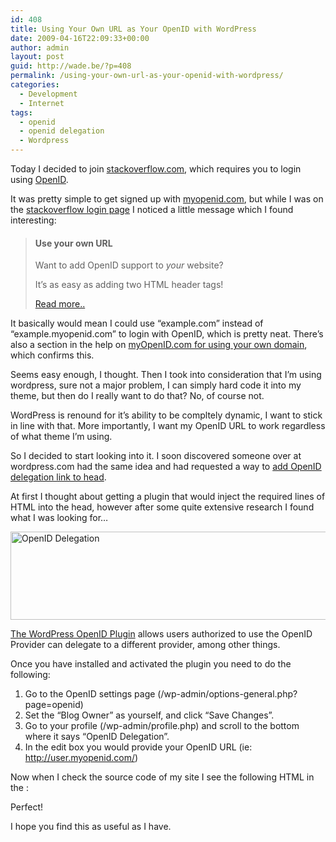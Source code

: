 ```yaml
---
id: 408
title: Using Your Own URL as Your OpenID with WordPress
date: 2009-04-16T22:09:33+00:00
author: admin
layout: post
guid: http://wade.be/?p=408
permalink: /using-your-own-url-as-your-openid-with-wordpress/
categories:
  - Development
  - Internet
tags:
  - openid
  - openid delegation
  - Wordpress
---
```

<p class="lead">
  Today I decided to join <a href="http://www.stackoverflow.com/">stackoverflow.com</a>, which requires you to login using <a href="http://openid.net/get/">OpenID</a>.
</p>

It was pretty simple to get signed up with [myopenid.com](https://www.myopenid.com/), but while I was on the [stackoverflow login page](http://stackoverflow.com/users/login?returnurl=%2f) I noticed a little message which I found interesting:<!--more-->

> #### Use your own URL
> 
> Want to add OpenID support to _your_ website?
> 
> It&#8217;s as easy as adding two HTML header tags!
> 
> [Read more..](http://blog.stackoverflow.com/2009/01/using-your-own-url-as-your-openid/)

It basically would mean I could use &#8220;example.com&#8221; instead of &#8220;example.myopenid.com&#8221; to login with OpenID, which is pretty neat. There&#8217;s also a section in the help on [myOpenID.com for using your own domain](https://www.myopenid.com/help#own_domain), which confirms this.

Seems easy enough, I thought. Then I took into consideration that I&#8217;m using wordpress, sure not a major problem, I can simply hard code it into my theme, but then do I really want to do that? No, of course not.

WordPress is renound for it&#8217;s ability to be compltely dynamic, I want to stick in line with that. More importantly, I want my OpenID URL to work regardless of what theme I&#8217;m using.

So I decided to start looking into it. I soon discovered someone over at wordpress.com had the same idea and had requested a way to [add OpenID delegation link to head](http://en.forums.wordpress.com/topic/add-openid-delegation-link-to-head).

At first I thought about getting a plugin that would inject the required lines of HTML into the head, however after some quite extensive research I found what I was looking for&#8230;


<img class="alignnone size-full wp-image-409" title="OpenID Delegation" src="http://wade.be/upload/screenshot-5.png" alt="OpenID Delegation" width="550" height="141" /> 

[The WordPress OpenID Plugin](http://wordpress.org/extend/plugins/openid/) allows users authorized to use the OpenID Provider can delegate to a different provider, among other things.

Once you have installed and activated the plugin you need to do the following:

  1. Go to the OpenID settings page (/wp-admin/options-general.php?page=openid)
  2. Set the &#8220;Blog Owner&#8221; as yourself, and click &#8220;Save Changes&#8221;.
  3. Go to your profile (/wp-admin/profile.php) and scroll to the bottom where it says &#8220;OpenID Delegation&#8221;.
  4. In the edit box you would provide your OpenID URL (ie: http://user.myopenid.com/)

Now when I check the source code of my site I see the following HTML in the <head>:

> <link rel=&#8221;openid2.provider&#8221; href=&#8221;http://www.myopenid.com/server&#8221; />
  
> <link rel=&#8221;openid2.local_id&#8221; href=&#8221;http://user.myopenid.com/&#8221; />
  
> <link rel=&#8221;openid.server&#8221; href=&#8221;http://www.myopenid.com/server&#8221; />
  
> <link rel=&#8221;openid.delegate&#8221; href=&#8221;http://user.myopenid.com/&#8221; />

Perfect!

I hope you find this as useful as I have.